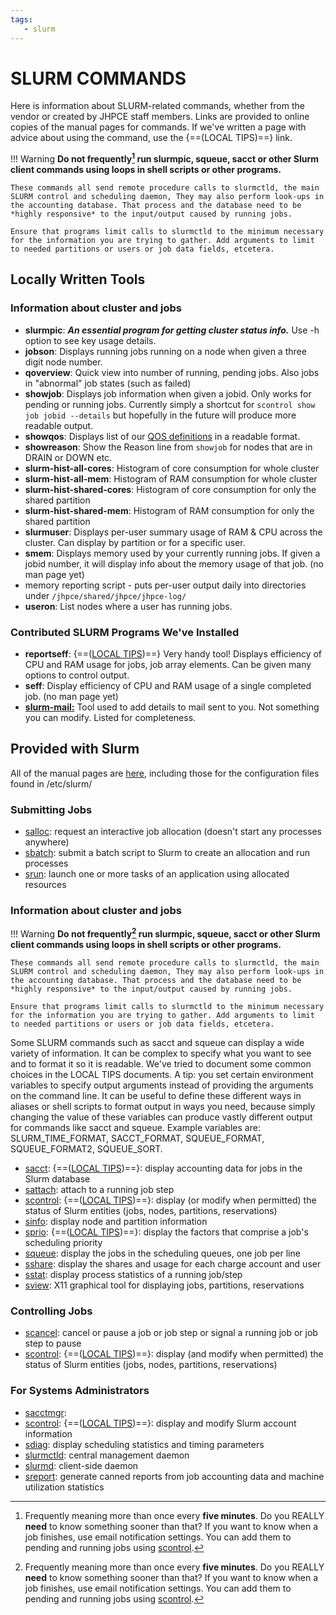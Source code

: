 ```yaml
---
tags:
   - slurm
---
```

# SLURM COMMANDS
Here is information about SLURM-related commands, whether from the vendor or created by JHPCE staff members. Links are provided to online copies of the manual pages for commands. If we've
written a page with advice about using the command, use the {==(LOCAL TIPS)==} link.

!!! Warning
    **Do not frequently[^1] run slurmpic, squeue, sacct or other Slurm client commands using loops in shell scripts or other programs.** 

    These commands all send remote procedure calls to slurmctld, the main SLURM control and scheduling daemon, They may also perform look-ups in the accounting database. That process and the database need to be *highly responsive* to the input/output caused by running jobs.

    Ensure that programs limit calls to slurmctld to the minimum necessary for the information you are trying to gather. Add arguments to limit to needed partitions or users or job data fields, etcetera.

[^1]: Frequently meaning more than once every **five minutes**. Do you REALLY **need** to know something sooner than that? If you want to know when a job finishes, use email notification settings. You can add them to pending and running jobs using [scontrol](../slurm/tips-scontrol.md).

## Locally Written Tools

### Information about cluster and jobs

* **slurmpic**: ***An essential program for getting cluster status info.*** Use -h option to see key usage details.
* **jobson**: Displays running jobs running on a node when given a three digit node number.
* **qoverview**: Quick view into number of running, pending jobs. Also jobs in "abnormal" job states (such as failed)
* **showjob**: Displays job information when given a jobid. Only works for pending or running jobs. Currently simply a shortcut for `scontrol show job jobid --details` but hopefully in the future will produce more readable output.
* **showqos**: Displays list of our [QOS definitions](../slurm/qos.md) in a readable format.
* **showreason**: Show the Reason line from `showjob` for nodes that are in DRAIN or DOWN etc.
* **slurm-hist-all-cores**: Histogram of core consumption for whole cluster
* **slurm-hist-all-mem**: Histogram of RAM consumption for whole cluster
* **slurm-hist-shared-cores**: Histogram of core consumption for only the shared partition
* **slurm-hist-shared-mem**: Histogram of RAM consumption for only the shared partition
* **slurmuser**: Displays per-user summary usage of RAM & CPU across the cluster. Can display by partition or for a specific user.
* **smem**: Displays memory used by your currently running jobs. If given a jobid number, it will display info about the memory usage of that job. (no man page yet)
* memory reporting script - puts per-user output daily into directories under `/jhpce/shared/jhpce/jhpce-log/`
* **useron**: List nodes where a user has running jobs.

### Contributed SLURM Programs We've Installed
* **reportseff**: {==([LOCAL TIPS](tips-reportseff.md))==} Very handy tool! Displays efficiency of CPU and RAM usage for jobs, job array elements. Can be given many options to control output.
* **seff**: Display efficiency of CPU and RAM usage of a single completed job. (no man page yet)
* **[slurm-mail:](https://github.com/neilmunday/slurm-mail)** Tool used to add details to mail sent to you. Not something you can modify. Listed for completeness.

## Provided with Slurm

All of the manual pages are [here](https://slurm.schedmd.com/archive/slurm-22.05.9/man_index.html), including those for the configuration files found in /etc/slurm/

### Submitting Jobs

* [salloc](https://slurm.schedmd.com/archive/slurm-22.05.9/salloc.html): request an interactive job allocation (doesn't start any processes anywhere)
* [sbatch](https://slurm.schedmd.com/archive/slurm-22.05.9/sbatch.html): submit a batch script to Slurm to create an allocation and run processes
* [srun](https://slurm.schedmd.com/archive/slurm-22.05.9/srun.html): launch one or more tasks of an application using allocated resources

### Information about cluster and jobs
!!! Warning
    **Do not frequently[^1] run slurmpic, squeue, sacct or other Slurm client commands using loops in shell scripts or other programs.** 

    These commands all send remote procedure calls to slurmctld, the main SLURM control and scheduling daemon, They may also perform look-ups in the accounting database. That process and the database need to be *highly responsive* to the input/output caused by running jobs.

    Ensure that programs limit calls to slurmctld to the minimum necessary for the information you are trying to gather. Add arguments to limit to needed partitions or users or job data fields, etcetera.

[^1]: Frequently meaning more than once every **five minutes**. Do you REALLY **need** to know something sooner than that? If you want to know when a job starts, fails, or finishes, use email notification settings. You can add them to pending and running jobs using [scontrol](../slurm/tips-scontrol.md). (See sbatch manual page for possible mail types.)

Some SLURM commands such as sacct and squeue can display a wide variety of information. It can be complex to specify what you want to see and to format it so it is readable. We've tried to document some common choices in the LOCAL TIPS documents. A tip: you  set certain environment variables to specify output arguments instead of providing the arguments on the command line. It can be useful to define these different ways in aliases or shell scripts to format output in ways you need, because simply changing the value of these variables can produce vastly different output for commands like sacct and squeue. Example variables are: SLURM_TIME_FORMAT, SACCT_FORMAT, SQUEUE_FORMAT, SQUEUE_FORMAT2, SQUEUE_SORT. 

* [sacct](https://slurm.schedmd.com/archive/slurm-22.05.9/sacct.html): {==([LOCAL TIPS](tips-sacct.md))==}: display accounting data for jobs in the Slurm database
* [sattach](https://slurm.schedmd.com/archive/slurm-22.05.9/sattach.html): attach to a running job step
* [scontrol](https://slurm.schedmd.com/archive/slurm-22.05.9/scontrol.html): {==([LOCAL TIPS](tips-scontrol.md))==}: display (or modify when permitted) the status of Slurm entities (jobs, nodes, partitions, reservations)
* [sinfo](https://slurm.schedmd.com/archive/slurm-22.05.9/sinfo.html): display node and partition information
* [sprio](https://slurm.schedmd.com/archive/slurm-22.05.9/sprio.html): {==([LOCAL TIPS](whenstart.md/#priority))==}: display the factors that comprise a job's scheduling priority
* [squeue](https://slurm.schedmd.com/archive/slurm-22.05.9/squeue.html): display the jobs in the scheduling queues, one job per line
* [sshare](https://slurm.schedmd.com/archive/slurm-22.05.9/sshare.html): display the shares and usage for each charge account and user
* [sstat](https://slurm.schedmd.com/archive/slurm-22.05.9/sstat.html): display process statistics of a running job/step
* [sview](https://slurm.schedmd.com/archive/slurm-22.05.9/sview.html): X11 graphical tool for displaying jobs, partitions, reservations


### Controlling Jobs
* [scancel](https://slurm.schedmd.com/archive/slurm-22.05.9/scancel.html): cancel or pause a job or job step or signal a running job or job step to pause
* [scontrol](https://slurm.schedmd.com/archive/slurm-22.05.9/scontrol.html): {==([LOCAL TIPS](tips-scontrol.md))==}: display (and modify when permitted) the status of Slurm entities (jobs, nodes, partitions, reservations)

### For Systems Administrators
* [sacctmgr](https://slurm.schedmd.com/archive/slurm-22.05.9/sacct.html):
* [scontrol](https://slurm.schedmd.com/archive/slurm-22.05.9/scontrol.html): {==([LOCAL TIPS](tips-sacctmgr.md))==}: display and modify Slurm account information
* [sdiag](https://slurm.schedmd.com/archive/slurm-22.05.9/sdiag.html): display scheduling statistics and timing parameters
* [slurmctld](https://slurm.schedmd.com/archive/slurm-22.05.9/slurmctld.html): central management daemon
* [slurmd](https://slurm.schedmd.com/archive/slurm-22.05.9/slurmd.html): client-side daemon
* [sreport](https://slurm.schedmd.com/archive/slurm-22.05.9/sreport.html): generate canned reports from job accounting data and machine utilization statistics


